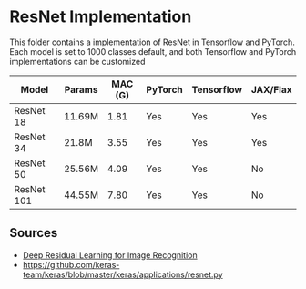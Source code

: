# ResNet Implementation

This folder contains a implementation of ResNet in Tensorflow and PyTorch. Each model is set to 1000 classes default, and both Tensorflow and PyTorch implementations can be customized

| Model              | Params | MAC (G)   | PyTorch | Tensorflow | JAX/Flax |
|--------------------|--------|-----------|---------|------------|----------|
| ResNet 18          | 11.69M | 1.81      | Yes     | Yes        | Yes      |
| ResNet 34          | 21.8M  | 3.55      | Yes     | Yes        | Yes      |
| ResNet 50          | 25.56M | 4.09      | Yes     | Yes        | No       |
| ResNet 101         | 44.55M | 7.80      | Yes     | Yes        | No       |

## Sources

- [Deep Residual Learning for Image Recognition](https://arxiv.org/pdf/1512.03385.pdf)
- https://github.com/keras-team/keras/blob/master/keras/applications/resnet.py